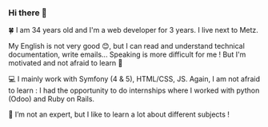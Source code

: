 ### Hi there 👋

<!--
**CecilePf/CecilePf** is a ✨ _special_ ✨ repository because its `README.md` (this file) appears on your GitHub profile.

Here are some ideas to get you started:

- 🔭 I’m currently working on ...
- 🌱 I’m currently learning ...
- 👯 I’m looking to collaborate on ...
- 🤔 I’m looking for help with ...
- 💬 Ask me about ...
- 📫 How to reach me: ...
- 😄 Pronouns: ...
- ⚡ Fun fact: ...
-->

🍀 I am 34 years old and I'm a web developer for 3 years. I live next to Metz.

My English is not very good 😊, but I can read and understand technical documentation, write emails... Speaking is more difficult for me ! But I'm motivated and not afraid to learn 🤙

💻 I mainly work with Symfony (4 & 5), HTML/CSS, JS. Again, I am not afraid to learn : I had the opportunity to do internships where I worked with python (Odoo) and Ruby on Rails.

🙌 I’m not an expert, but I like to learn a lot about different subjects !
